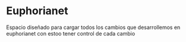# Euphorianet

Espacio diseñado para cargar todos los cambios que desarrollemos en euphorianet con estoo tener control de cada cambio
